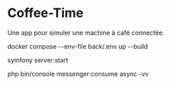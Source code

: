 # Coffee-Time
Une app pour simuler une machine à café connectée.

docker compose --env-file back/.env up --build

symfony server:start

php bin/console messenger:consume async -vv
